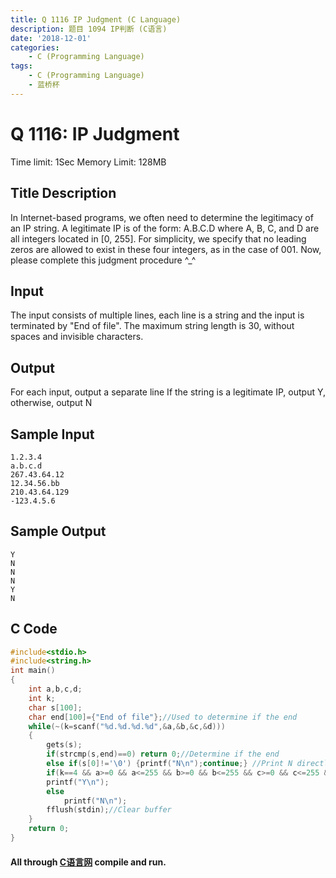 ```yaml
---
title: Q 1116 IP Judgment (C Language)
description: 题目 1094 IP判断 (C语言)
date: '2018-12-01'
categories:
    - C (Programming Language)
tags:
    - C (Programming Language)
    - 蓝桥杯
---
```


# Q 1116: IP Judgment
Time limit: 1Sec Memory Limit: 128MB
## Title Description
In Internet-based programs, we often need to determine the legitimacy of an IP string.
A legitimate IP is of the form:
A.B.C.D
where A, B, C, and D are all integers located in [0, 255]. For simplicity, we specify that no leading zeros are allowed to exist in these four integers, as in the case of 001.
Now, please complete this judgment procedure ^_^
## Input
The input consists of multiple lines, each line is a string and the input is terminated by "End of file".
The maximum string length is 30, without spaces and invisible characters.
## Output
For each input, output a separate line
If the string is a legitimate IP, output Y, otherwise, output N
## Sample Input
```
1.2.3.4
a.b.c.d
267.43.64.12
12.34.56.bb
210.43.64.129
-123.4.5.6
```
## Sample Output
```
Y
N
N
N
Y
N
```
## C Code
```c
#include<stdio.h>
#include<string.h>
int main()
{
    int a,b,c,d;
    int k;
    char s[100];
    char end[100]={"End of file"};//Used to determine if the end
    while(~(k=scanf("%d.%d.%d.%d",&a,&b,&c,&d)))
    {
        gets(s);
        if(strcmp(s,end)==0) return 0;//Determine if the end
        else if(s[0]!='\0') {printf("N\n");continue;} //Print N directly when there are extra strings, and proceed to the next
        if(k==4 && a>=0 && a<=255 && b>=0 && b<=255 && c>=0 && c<=255 && d>=0 && d<=255)//Determine if it fits the question
        printf("Y\n");
        else
            printf("N\n");
        fflush(stdin);//Clear buffer
    }
    return 0;
}
```
#### All through [C语言网](https://www.dotcpp.com/) compile and run.